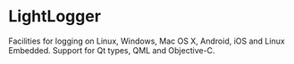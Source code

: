 LightLogger
===========

Facilities for logging on Linux, Windows, Mac OS X, Android, iOS and Linux Embedded. Support for Qt types, QML and Objective-C.
